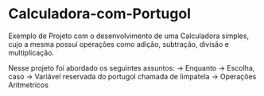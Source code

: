 # Calculadora-com-Portugol
Exemplo de Projeto com o desenvolvimento de uma Calculadora simples, cujo a mesma possuí operações como adição, subtração, divisão e multiplicação.

Nesse projeto foi abordado os seguintes assuntos:
-> Enquanto
-> Escolha, caso
-> Variável reservada do portugol chamada de limpatela
-> Operações Aritmetricos


